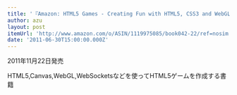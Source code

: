 ```yaml
---
title: '『Amazon: HTML5 Games - Creating Fun with HTML5, CSS3 and WebGL: Jacob Seidelin』'
author: azu
layout: post
itemUrl: 'http://www.amazon.com/o/ASIN/1119975085/book042-22/ref=nosim'
date: '2011-06-30T15:00:00.000Z'
---
```

2011年11月22日発売

HTML5,Canvas,WebGL,WebSocketsなどを使ってHTML5ゲームを作成する書籍
